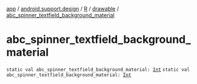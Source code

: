[app](../../../index.md) / [android.support.design](../../index.md) / [R](../index.md) / [drawable](index.md) / [abc_spinner_textfield_background_material](./abc_spinner_textfield_background_material.md)

# abc_spinner_textfield_background_material

`static val abc_spinner_textfield_background_material: `[`Int`](https://kotlinlang.org/api/latest/jvm/stdlib/kotlin/-int/index.html)
`static val abc_spinner_textfield_background_material: `[`Int`](https://kotlinlang.org/api/latest/jvm/stdlib/kotlin/-int/index.html)
